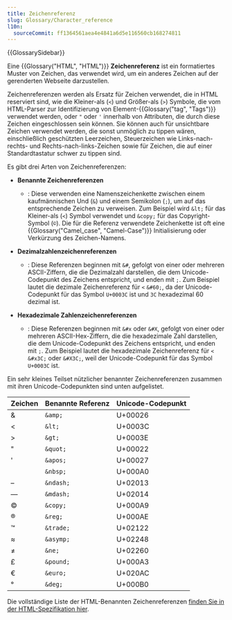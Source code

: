 ```yaml
---
title: Zeichenreferenz
slug: Glossary/Character_reference
l10n:
  sourceCommit: ff1364561aea4e4841a6d5e116560cb168274811
---
```


{{GlossarySidebar}}

Eine {{Glossary("HTML", "HTML")}} **Zeichenreferenz** ist ein formatiertes Muster von Zeichen, das verwendet wird, um ein anderes Zeichen auf der gerenderten Webseite darzustellen.

Zeichenreferenzen werden als Ersatz für Zeichen verwendet, die in HTML reserviert sind, wie die Kleiner-als (`<`) und Größer-als (`>`) Symbole, die vom HTML-Parser zur Identifizierung von Element-{{Glossary("tag", "Tags")}} verwendet werden, oder `"` oder `'` innerhalb von Attributen, die durch diese Zeichen eingeschlossen sein können.
Sie können auch für unsichtbare Zeichen verwendet werden, die sonst unmöglich zu tippen wären, einschließlich geschützten Leerzeichen, Steuerzeichen wie Links-nach-rechts- und Rechts-nach-links-Zeichen sowie für Zeichen, die auf einer Standardtastatur schwer zu tippen sind.

Es gibt drei Arten von Zeichenreferenzen:

- **Benannte Zeichenreferenzen**

  - : Diese verwenden eine Namenszeichenkette zwischen einem kaufmännischen Und (`&`) und einem Semikolon (`;`), um auf das entsprechende Zeichen zu verweisen.
    Zum Beispiel wird `&lt;` für das Kleiner-als (`<`) Symbol verwendet und `&copy;` für das Copyright-Symbol (`©`).
    Die für die Referenz verwendete Zeichenkette ist oft eine {{Glossary("Camel_case", "Camel-Case")}} Initialisierung oder Verkürzung des Zeichen-Namens.

- **Dezimalzahlenzeichenreferenzen**

  - : Diese Referenzen beginnen mit `&#`, gefolgt von einer oder mehreren ASCII-Ziffern, die die Dezimalzahl darstellen, die dem Unicode-Codepunkt des Zeichens entspricht, und enden mit `;`.
    Zum Beispiel lautet die dezimale Zeichenreferenz für `<` `&#60;`, da der Unicode-Codepunkt für das Symbol `U+0003C` ist und `3C` hexadezimal 60 dezimal ist.

- **Hexadezimale Zahlenzeichenreferenzen**
  - : Diese Referenzen beginnen mit `&#x` oder `&#X`, gefolgt von einer oder mehreren ASCII-Hex-Ziffern, die die hexadezimale Zahl darstellen, die dem Unicode-Codepunkt des Zeichens entspricht, und enden mit `;`.
    Zum Beispiel lautet die hexadezimale Zeichenreferenz für `<` `&#x3C;` oder `&#X3C;`, weil der Unicode-Codepunkt für das Symbol `U+0003C` ist.

Ein sehr kleines Teilset nützlicher benannter Zeichenreferenzen zusammen mit ihren Unicode-Codepunkten sind unten aufgelistet.

| Zeichen | Benannte Referenz | Unicode-Codepunkt |
| ------- | ----------------- | ----------------- |
| &       | `&amp;`           | U+00026           |
| <       | `&lt;`            | U+0003C           |
| >       | `&gt;`            | U+0003E           |
| "       | `&quot;`          | U+00022           |
| '       | `&apos;`          | U+00027           |
|         | `&nbsp;`          | U+000A0           |
| –       | `&ndash;`         | U+02013           |
| —       | `&mdash;`         | U+02014           |
| ©      | `&copy;`          | U+000A9           |
| ®      | `&reg;`           | U+000AE           |
| ™      | `&trade;`         | U+02122           |
| ≈       | `&asymp;`         | U+02248           |
| ≠       | `&ne;`            | U+02260           |
| £       | `&pound;`         | U+000A3           |
| €       | `&euro;`          | U+020AC           |
| °       | `&deg;`           | U+000B0           |

Die vollständige Liste der HTML-Benannten Zeichenreferenzen [finden Sie in der HTML-Spezifikation hier](https://html.spec.whatwg.org/multipage/named-characters.html#named-character-references).
